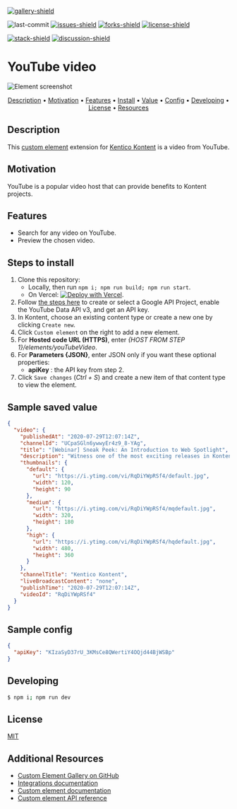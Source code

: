 [![gallery-shield]](https://kentico.github.io/kontent-custom-element-samples/gallery/)

![last-commit]
[![issues-shield]](https://github.com/yuriys-kentico/kenticokontentkonservatory/issues)
[![forks-shield]](https://github.com/yuriys-kentico/kenticokontentkonservatory/network/members)
[![license-shield]](https://github.com/yuriys-kentico/kenticokontentkonservatory/blob/main/license)

[![stack-shield]](https://stackoverflow.com/tags/kentico-kontent)
[![discussion-shield]](https://github.com/Kentico/Home/discussions)

# YouTube video

![Element screenshot](https://assets-us-01.kc-usercontent.com/10cfe925-5d5a-0029-ac35-5fa8123935a0/3e283933-b6f4-4bbe-b476-b1506746b831/YouTubeVideoCustomElement.png)

<p align="center">
  <a href="#description">Description</a> •
  <a href="#motivation">Motivation</a> •
  <a href="#features">Features</a> •
  <a href="#steps-to-install">Install</a> •
  <a href="#sample-saved-value">Value</a> •
  <a href="#sample-config">Config</a> •
  <a href="#developing">Developing</a> •
  <a href="#license">License</a> •
  <a href="#additional-resources">Resources</a>
</p>

## Description

This [custom element](https://docs.kontent.ai/tutorials/develop-apps/integrate/integrating-your-own-content-editing-features) extension for [Kentico Kontent](https://kontent.ai) is a video from YouTube.

## Motivation

YouTube is a popular video host that can provide benefits to Kontent projects.

## Features

- Search for any video on YouTube.
- Preview the chosen video.

## Steps to install

1. Clone this repository:
   - Locally, then run `npm i; npm run build; npm run start`.
   - On Vercel: [![Deploy with Vercel](https://vercel.com/button)](https://vercel.com/new/git/external?repository-url=https%3A%2F%2Fgithub.com%2Fyuriys-kentico%2FKenticoKontentKonservatory%2F).
1. Follow [the steps here](https://developers.google.com/youtube/v3/quickstart/js#step_1_set_up_your_project_and_credentials) to create or select a Google API Project, enable the YouTube Data API v3, and get an API key.
1. In Kontent, choose an existing content type or create a new one by clicking `Create new`.
1. Click `Custom element` on the right to add a new element.
1. For **Hosted code URL (HTTPS)**, enter _{HOST FROM STEP 1}/elements/youTubeVideo_.
1. For **Parameters {JSON}**, enter JSON only if you want these optional properties:
   - **apiKey** : the API key from step 2.
1. Click `Save changes` (_Ctrl + S_) and create a new item of that content type to view the element.

## Sample saved value

```json
{
  "video": {
    "publishedAt": "2020-07-29T12:07:14Z",
    "channelId": "UCpaSGln6ywwyEr4z9_8-YAg",
    "title": "[Webinar] Sneak Peek: An Introduction to Web Spotlight",
    "description": "Witness one of the most exciting releases in Kontentʼs history—Web Spotlight! This new add-on offers the intuitive website management capabilities of a ...",
    "thumbnails": {
      "default": {
        "url": "https://i.ytimg.com/vi/RqDiYWpRSf4/default.jpg",
        "width": 120,
        "height": 90
      },
      "medium": {
        "url": "https://i.ytimg.com/vi/RqDiYWpRSf4/mqdefault.jpg",
        "width": 320,
        "height": 180
      },
      "high": {
        "url": "https://i.ytimg.com/vi/RqDiYWpRSf4/hqdefault.jpg",
        "width": 480,
        "height": 360
      }
    },
    "channelTitle": "Kentico Kontent",
    "liveBroadcastContent": "none",
    "publishTime": "2020-07-29T12:07:14Z",
    "videoId": "RqDiYWpRSf4"
  }
}
```

## Sample config

```json
{
  "apiKey": "KIzaSyD37rU_3KMsCe8QWertiY4OQjd44BjWSBp"
}
```

## Developing

```bash
$ npm i; npm run dev
```

## License

[MIT](https://tldrlegal.com/license/mit-license)

## Additional Resources

- [Custom Element Gallery on GitHub](https://kentico.github.io/kontent-custom-element-samples/gallery/)
- [Integrations documentation](https://docs.kontent.ai/tutorials/develop-apps/integrate/integrations-overview)
- [Custom element documentation](https://docs.kontent.ai/tutorials/develop-apps/integrate/content-editing-extensions)
- [Custom element API reference](https://docs.kontent.ai/reference/custom-elements-js-api)

[gallery-shield]: https://img.shields.io/static/v1?label=&message=extension%20gallery&color=51bce0&style=for-the-badge
[last-commit]: https://img.shields.io/github/last-commit/yuriys-kentico/KenticoKontentKonservatory?style=for-the-badge
[issues-shield]: https://img.shields.io/github/issues/yuriys-kentico/KenticoKontentKonservatory.svg?style=for-the-badge
[forks-shield]: https://img.shields.io/github/forks/yuriys-kentico/KenticoKontentKonservatory.svg?style=for-the-badge
[license-shield]: https://img.shields.io/github/license/yuriys-kentico/KenticoKontentKonservatory.svg?style=for-the-badge
[stack-shield]: https://img.shields.io/badge/Stack%20Overflow-ASK%20NOW-FE7A16.svg?logo=stackoverflow&logoColor=white&style=for-the-badge
[discussion-shield]: https://img.shields.io/badge/GitHub-Discussions-FE7A16.svg?logo=github&style=for-the-badge
